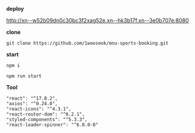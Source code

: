 <b>deploy</b>

http://xn--w52b09dn0c30bc3f2xag52e.xn--hk3b17f.xn--3e0b707e:8080

<b>clone</b>

```
git clone https://github.com/1wooseok/mnu-sports-booking.git
```

<b>start</b>
```
npm i

npm run start
```

<b>Tool</b>
```
"react": "^17.0.2",
"axios": "^0.24.0",
"react-icons": "^4.3.1",
"react-router-dom": "^6.2.1",
"styled-components": "^5.3.3",
"react-loader-spinner": "^6.0.0-0"
```
